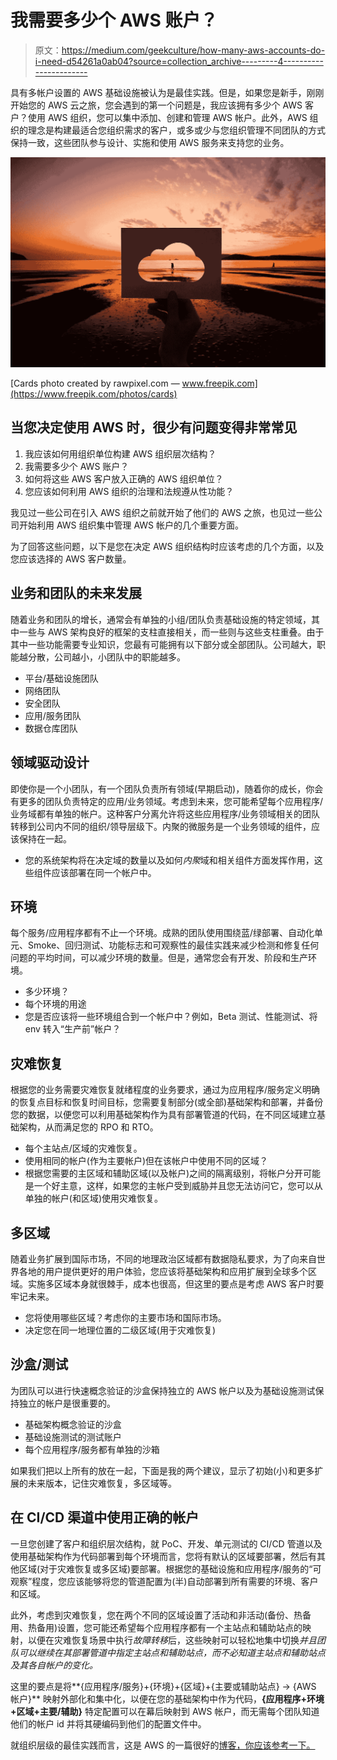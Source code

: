# 我需要多少个 AWS 账户？

> 原文：<https://medium.com/geekculture/how-many-aws-accounts-do-i-need-d54261a0ab04?source=collection_archive---------4----------------------->

具有多帐户设置的 AWS 基础设施被认为是最佳实践。但是，如果您是新手，刚刚开始您的 AWS 云之旅，您会遇到的第一个问题是，我应该拥有多少个 AWS 客户？使用 AWS 组织，您可以集中添加、创建和管理 AWS 帐户。此外，AWS 组织的理念是构建最适合您组织需求的客户，或多或少与您组织管理不同团队的方式保持一致，这些团队参与设计、实施和使用 AWS 服务来支持您的业务。

![](img/004fbce251c52edacc642d21e4574942.png)

[Cards photo created by rawpixel.com — www.freepik.com](https://www.freepik.com/photos/cards)

## 当您决定使用 AWS 时，很少有问题变得非常常见

1.  我应该如何用组织单位构建 AWS 组织层次结构？
2.  我需要多少个 AWS 账户？
3.  如何将这些 AWS 客户放入正确的 AWS 组织单位？
4.  您应该如何利用 AWS 组织的治理和法规遵从性功能？

我见过一些公司在引入 AWS 组织之前就开始了他们的 AWS 之旅，也见过一些公司开始利用 AWS 组织集中管理 AWS 帐户的几个重要方面。

为了回答这些问题，以下是您在决定 AWS 组织结构时应该考虑的几个方面，以及您应该选择的 AWS 客户数量。

## 业务和团队的未来发展

随着业务和团队的增长，通常会有单独的小组/团队负责基础设施的特定领域，其中一些与 AWS 架构良好的框架的支柱直接相关，而一些则与这些支柱重叠。由于其中一些功能需要专业知识，您最有可能拥有以下部分或全部团队。公司越大，职能越分散，公司越小，小团队中的职能越多。

*   平台/基础设施团队
*   网络团队
*   安全团队
*   应用/服务团队
*   数据仓库团队

## 领域驱动设计

即使你是一个小团队，有一个团队负责所有领域(早期启动)，随着你的成长，你会有更多的团队负责特定的应用/业务领域。考虑到未来，您可能希望每个应用程序/业务域都有单独的帐户。这种客户分离允许将这些应用程序/业务领域相关的团队转移到公司内不同的组织/领导层级下。内聚的微服务是一个业务领域的组件，应该保持在一起。

*   您的系统架构将在决定域的数量以及如何*内聚*域和相关组件方面发挥作用，这些组件应该部署在同一个帐户中。

## 环境

每个服务/应用程序都有不止一个环境。成熟的团队使用围绕蓝/绿部署、自动化单元、Smoke、回归测试、功能标志和可观察性的最佳实践来减少检测和修复任何问题的平均时间，可以减少环境的数量。但是，通常您会有开发、阶段和生产环境。

*   多少环境？
*   每个环境的用途
*   您是否应该将一些环境组合到一个帐户中？例如，Beta 测试、性能测试、将 env 转入“生产前”帐户？

## 灾难恢复

根据您的业务需要灾难恢复就绪程度的业务要求，通过为应用程序/服务定义明确的恢复点目标和恢复时间目标，您需要复制部分(或全部)基础架构和部署，并备份您的数据，以便您可以利用基础架构作为具有部署管道的代码，在不同区域建立基础架构，从而满足您的 RPO 和 RTO。

*   每个主站点/区域的灾难恢复。
*   使用相同的帐户(作为主要帐户)但在该帐户中使用不同的区域？
*   根据您需要的主区域和辅助区域(以及帐户)之间的隔离级别，将帐户分开可能是一个好主意，这样，如果您的主帐户受到威胁并且您无法访问它，您可以从单独的帐户(和区域)使用灾难恢复。

## 多区域

随着业务扩展到国际市场，不同的地理政治区域都有数据隐私要求，为了向来自世界各地的用户提供更好的用户体验，您应该将基础架构和应用扩展到全球多个区域。实施多区域本身就很棘手，成本也很高，但这里的要点是考虑 AWS 客户时要牢记未来。

*   您将使用哪些区域？考虑你的主要市场和国际市场。
*   决定您在同一地理位置的二级区域(用于灾难恢复)

## 沙盒/测试

为团队可以进行快速概念验证的沙盒保持独立的 AWS 帐户以及为基础设施测试保持独立的帐户是很重要的。

*   基础架构概念验证的沙盒
*   基础设施测试的测试账户
*   每个应用程序/服务都有单独的沙箱

如果我们把以上所有的放在一起，下面是我的两个建议，显示了初始(小)和更多扩展的未来版本，记住灾难恢复，多区域等。

## 在 CI/CD 渠道中使用正确的帐户

一旦您创建了客户和组织层次结构，就 PoC、开发、单元测试的 CI/CD 管道以及使用基础架构作为代码部署到每个环境而言，您将有默认的区域要部署，然后有其他区域(对于灾难恢复或多区域)要部署。根据您的基础设施和应用程序/服务的“可观察”程度，您应该能够将您的管道配置为(半)自动部署到所有需要的环境、客户和区域。

此外，考虑到灾难恢复，您在两个不同的区域设置了活动和非活动(备份、热备用、热备用)设置，您可能还希望每个应用程序都有一个主站点和辅助站点的映射，以便在灾难恢复场景中执行*故障转移*后，这些映射可以轻松地集中切换*并且团队可以继续在其部署管道中指定主站点和辅助站点，而不必知道主站点和辅助站点及其各自帐户的变化。*

这里的要点是将**{应用程序/服务}+{环境}+{区域}+{主要或辅助站点} → {AWS 帐户}** 映射外部化和集中化，以便在您的基础架构中作为代码，**{应用程序+环境+区域+主要/辅助}** 特定配置可以在幕后映射到 AWS 帐户，而无需每个团队知道他们的帐户 id 并将其硬编码到他们的配置文件中。

就组织层级的最佳实践而言，这是 AWS 的一篇很好的[博客，你应该参考一下。](https://aws.amazon.com/blogs/mt/best-practices-for-organizational-units-with-aws-organizations/)
